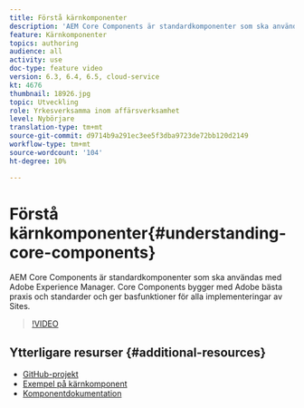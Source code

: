 ```yaml
---
title: Förstå kärnkomponenter
description: 'AEM Core Components är standardkomponenter som ska användas med Adobe Experience Manager. Core Components bygger med Adobe bästa praxis och standarder och ger basfunktioner för alla implementeringar av Sites. '
feature: Kärnkomponenter
topics: authoring
audience: all
activity: use
doc-type: feature video
version: 6.3, 6.4, 6.5, cloud-service
kt: 4676
thumbnail: 18926.jpg
topic: Utveckling
role: Yrkesverksamma inom affärsverksamhet
level: Nybörjare
translation-type: tm+mt
source-git-commit: d9714b9a291ec3ee5f3dba9723de72bb120d2149
workflow-type: tm+mt
source-wordcount: '104'
ht-degree: 10%

---
```



# Förstå kärnkomponenter{#understanding-core-components}

AEM Core Components är standardkomponenter som ska användas med Adobe Experience Manager. Core Components bygger med Adobe bästa praxis och standarder och ger basfunktioner för alla implementeringar av Sites.

>[!VIDEO](https://video.tv.adobe.com/v/18926/?quality=12&learn=on)

## Ytterligare resurser {#additional-resources}

* [GitHub-projekt](https://github.com/adobe/aem-core-wcm-components)
* [Exempel på kärnkomponent](https://www.aemcomponents.dev/)
* [Komponentdokumentation](https://docs.adobe.com/content/help/en/experience-manager-core-components/using/introduction.html)


